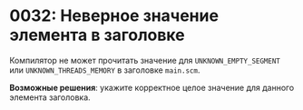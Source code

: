 # 0032: Неверное значение элемента в заголовке

Компилятор не может прочитать значение для `UNKNOWN_EMPTY_SEGMENT` или `UNKNOWN_THREADS_MEMORY` в заголовке `main.scm`.

**Возможные решения**: укажите корректное целое значение для данного элемента заголовка.

